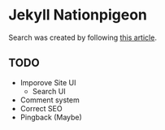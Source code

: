 Jekyll Nationpigeon
===================

Search was created by following [this article](http://www.marran.com/tech/jquery-full-text-indexing-on-jekyll/).

TODO
----

- Imporove Site UI
	- Search UI
- Comment system
- Correct SEO
- Pingback (Maybe)
